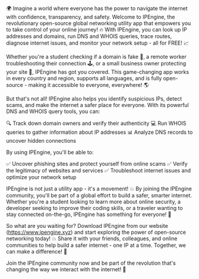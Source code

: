 🌍 Imagine a world where everyone has the power to navigate the internet with confidence, transparency, and safety. Welcome to IPEngine, the revolutionary open-source global networking utility app that empowers you to take control of your online journey! 🔥 With IPEngine, you can look up IP addresses and domains, run DNS and WHOIS queries, trace routes, diagnose internet issues, and monitor your network setup - all for FREE! 📈

Whether you're a student checking if a domain is fake 👀, a remote worker troubleshooting their connection 🕹️, or a small business owner protecting your site 💼, IPEngine has got you covered. This game-changing app works in every country and region, supports all languages, and is fully open-source - making it accessible to everyone, everywhere! 🌎

But that's not all! IPEngine also helps you identify suspicious IPs, detect scams, and make the internet a safer place for everyone. With its powerful DNS and WHOIS query tools, you can:

🔍 Track down domain owners and verify their authenticity
💻 Run WHOIS queries to gather information about IP addresses
📊 Analyze DNS records to uncover hidden connections

By using IPEngine, you'll be able to:

✅ Uncover phishing sites and protect yourself from online scams
✅ Verify the legitimacy of websites and services
✅ Troubleshoot internet issues and optimize your network setup

IPEngine is not just a utility app - it's a movement! 💥 By joining the IPEngine community, you'll be part of a global effort to build a safer, smarter internet. Whether you're a student looking to learn more about online security, a developer seeking to improve their coding skills, or a traveler wanting to stay connected on-the-go, IPEngine has something for everyone! 🌈

So what are you waiting for? Download IPEngine from our website (https://www.ipengine.xyz) and start exploring the power of open-source networking today! 💥 Share it with your friends, colleagues, and online communities to help build a safer internet - one IP at a time. Together, we can make a difference! 🌟

Join the IPEngine community now and be part of the revolution that's changing the way we interact with the internet! 💪